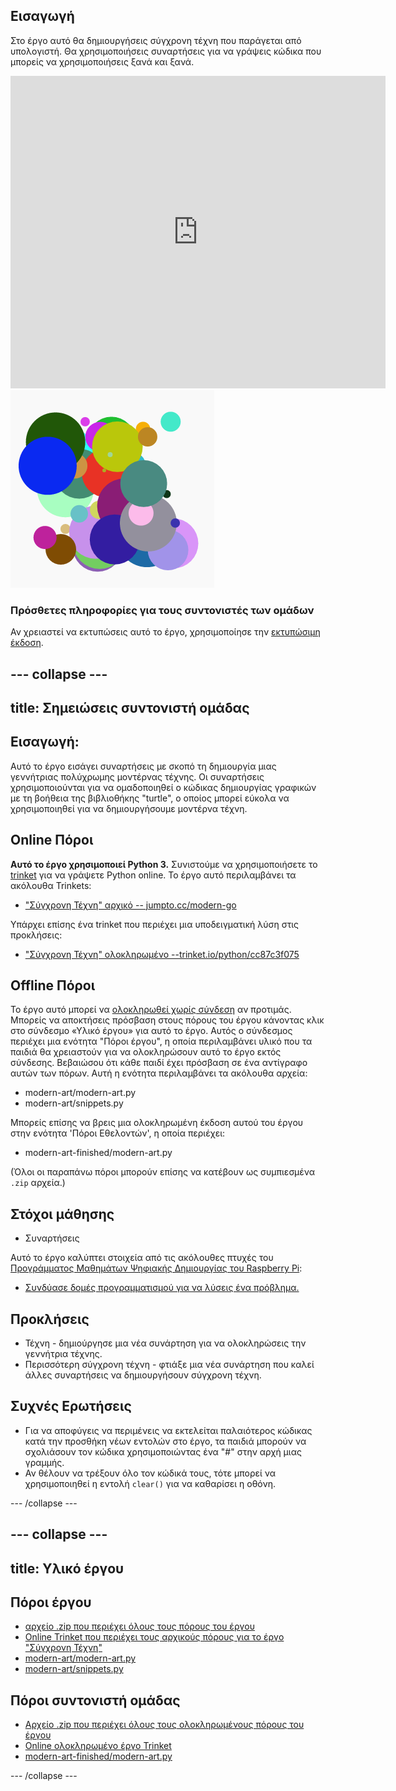 ## Εισαγωγή

Στο έργο αυτό θα δημιουργήσεις σύγχρονη τέχνη που παράγεται από υπολογιστή. Θα χρησιμοποιήσεις συναρτήσεις για να γράψεις κώδικα που μπορείς να χρησιμοποιήσεις ξανά και ξανά.

<div class="trinket">
  <iframe src="https://trinket.io/embed/python/cc87c3f075?outputOnly=true&start=result" width="600" height="500" frameborder="0" marginwidth="0" marginheight="0" allowfullscreen>
  </iframe>
  <img src="images/modern-finished.png">
</div>

### Πρόσθετες πληροφορίες για τους συντονιστές των ομάδων

Αν χρειαστεί να εκτυπώσεις αυτό το έργο, χρησιμοποίησε την [εκτυπώσιμη έκδοση](https://projects.raspberrypi.org/el-GR/projects/modern-art/print).

--- collapse ---
---
title: Σημειώσεις συντονιστή ομάδας
---
## Εισαγωγή:

Αυτό το έργο εισάγει συναρτήσεις με σκοπό τη δημιουργία μιας γεννήτριας πολύχρωμης μοντέρνας τέχνης. Οι συναρτήσεις χρησιμοποιούνται για να ομαδοποιηθεί ο κώδικας δημιουργίας γραφικών με τη βοήθεια της βιβλιοθήκης "turtle", ο οποίος μπορεί εύκολα να χρησιμοποιηθεί για να δημιουργήσουμε μοντέρνα τέχνη.

## Online Πόροι

**Αυτό το έργο χρησιμοποιεί Python 3.** Συνιστούμε να χρησιμοποιήσετε το [trinket](https://trinket.io/) για να γράψετε Python online. Το έργο αυτό περιλαμβάνει τα ακόλουθα Trinkets:

* ["Σύγχρονη Τέχνη" αρχικό -- jumpto.cc/modern-go](https://trinket.io/python/791cafc9f7)

Υπάρχει επίσης ένα trinket που περιέχει μια υποδειγματική λύση στις προκλήσεις:

* ["Σύγχρονη Τέχνη" ολοκληρωμένο --trinket.io/python/cc87c3f075](https://trinket.io/python/cc87c3f075)

## Offline Πόροι

Το έργο αυτό μπορεί να [ολοκληρωθεί χωρίς σύνδεση](https://www.codeclubprojects.org/en-GB/resources/python-working-offline/) αν προτιμάς. Μπορείς να αποκτήσεις πρόσβαση στους πόρους του έργου κάνοντας κλικ στο σύνδεσμο «Υλικό έργου» για αυτό το έργο. Αυτός ο σύνδεσμος περιέχει μια ενότητα "Πόροι έργου", η οποία περιλαμβάνει υλικό που τα παιδιά θα χρειαστούν για να ολοκληρώσουν αυτό το έργο εκτός σύνδεσης. Βεβαιώσου ότι κάθε παιδί έχει πρόσβαση σε ένα αντίγραφο αυτών των πόρων. Αυτή η ενότητα περιλαμβάνει τα ακόλουθα αρχεία:

* modern-art/modern-art.py
* modern-art/snippets.py

Μπορείς επίσης να βρεις μια ολοκληρωμένη έκδοση αυτού του έργου στην ενότητα 'Πόροι Εθελοντών', η οποία περιέχει:

* modern-art-finished/modern-art.py

(Όλοι οι παραπάνω πόροι μπορούν επίσης να κατέβουν ως συμπιεσμένα `.zip` αρχεία.)

## Στόχοι μάθησης

* Συναρτήσεις

Αυτό το έργο καλύπτει στοιχεία από τις ακόλουθες πτυχές του [Προγράμματος Μαθημάτων Ψηφιακής Δημιουργίας του Raspberry Pi](http://rpf.io/curriculum):

* [Συνδύασε δομές προγραμματισμού για να λύσεις ένα πρόβλημα.](https://www.raspberrypi.org/curriculum/programming/builder)

## Προκλήσεις

* Τέχνη - δημιούργησε μια νέα συνάρτηση για να ολοκληρώσεις την γεννήτρια τέχνης.
* Περισσότερη σύγχρονη τέχνη - φτιάξε μια νέα συνάρτηση που καλεί άλλες συναρτήσεις να δημιουργήσουν σύγχρονη τέχνη. 

## Συχνές Ερωτήσεις

* Για να αποφύγεις να περιμένεις να εκτελείται παλαιότερος κώδικας κατά την προσθήκη νέων εντολών στο έργο, τα παιδιά μπορούν να σχολιάσουν τον κώδικα χρησιμοποιώντας ένα "#" στην αρχή μιας γραμμής. 
* Αν θέλουν να τρέξουν όλο τον κώδικά τους, τότε μπορεί να χρησιμοποιηθεί η εντολή `clear()` για να καθαρίσει η οθόνη. 

--- /collapse ---

--- collapse ---
---
title: Υλικό έργου
---
## Πόροι έργου

* [αρχείο .zip που περιέχει όλους τους πόρους του έργου](resources/modern-art-project-resources.zip)
* [Online Trinket που περιέχει τους αρχικούς πόρους για το έργο "Σύγχρονη Τέχνη"](https://trinket.io/python/791cafc9f7)
* [modern-art/modern-art.py](resources/modern-art-modern-art.py)
* [modern-art/snippets.py](resources/modern-art-snippets.py)

## Πόροι συντονιστή ομάδας

* [Αρχείο .zip που περιέχει όλους τους ολοκληρωμένους πόρους του έργου](resources/modern-art-volunteer-resources.zip)
* [Online ολοκληρωμένο έργο Trinket](https://trinket.io/python/cc87c3f075)
* [modern-art-finished/modern-art.py](resources/modern-art-finished-modern-art.py)

--- /collapse ---
